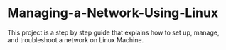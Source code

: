 # Managing-a-Network-Using-Linux
This project is a step by step guide that explains how to set up, manage, and troubleshoot a network on Linux Machine.
